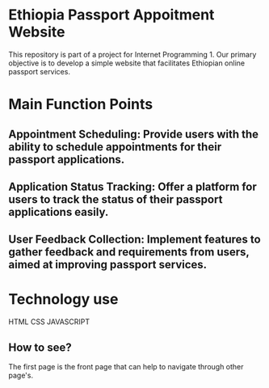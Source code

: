 # Ethiopia Passport Appoitment Website
This repository is part of a project for Internet Programming 1. Our primary objective is to develop a simple website that facilitates Ethiopian online passport services.

# Main Function Points
## Appointment Scheduling: Provide users with the ability to schedule appointments for their passport applications.
## Application Status Tracking: Offer a platform for users to track the status of their passport applications easily.
## User Feedback Collection: Implement features to gather feedback and requirements from users, aimed at improving passport services.
# Technology use
  HTML
  CSS
  JAVASCRIPT
## How to see?
The first page is the front page that can help to navigate through other page's.
